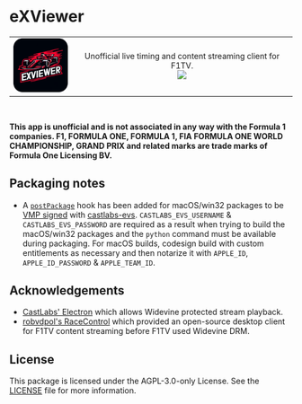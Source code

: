 # eXViewer

<div align="center">
  <table>
    <tr style="border: none">
      <td>
        <a href="https://github.com/eXhumer/eXViewer">
          <img src="./assets/icon.png" width="100" />
        </a>
      </td>
      <td>
        <div align="center">
          Unofficial live timing and content streaming client for F1TV.
          <br />
          <a href="https://github.com/eXhumer/eXViewer/actions/workflows/build.yml">
            <img src="https://github.com/eXhumer/eXViewer/actions/workflows/build.yml/badge.svg" />
          </a>
        </div>
      </td>
    </tr>
  </table>
</div>

<br />

**This app is unofficial and is not associated in any way with the Formula 1 companies. F1, FORMULA ONE, FORMULA 1, FIA FORMULA ONE WORLD CHAMPIONSHIP, GRAND PRIX and related marks are trade marks of Formula One Licensing BV.**

## Packaging notes
* A [`postPackage`](https://www.electronforge.io/config/hooks#postpackage) hook has been added for macOS/win32 packages to be [VMP signed](https://github.com/castlabs/electron-releases/wiki/VMP) with [castlabs-evs](https://pypi.org/project/castlabs-evs/). `CASTLABS_EVS_USERNAME` & `CASTLABS_EVS_PASSWORD` are required as a result when trying to build the macOS/win32 packages and the `python` command must be available during packaging. For macOS builds, codesign build with custom entitlements as necessary and then notarize it with `APPLE_ID`, `APPLE_ID_PASSWORD` & `APPLE_TEAM_ID`.

## Acknowledgements
* [CastLabs' Electron](https://github.com/castlabs/electron-releases) which allows Widevine protected stream playback.
* [robvdpol's RaceControl](https://github.com/robvdpol/RaceControl) which provided an open-source desktop client for F1TV content streaming before F1TV used Widevine DRM.

## License

This package is licensed under the AGPL-3.0-only License. See the [LICENSE](LICENSE.md) file for more information.
